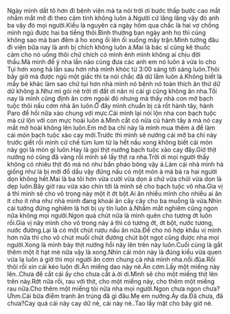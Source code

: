 Ngày mình dắt tô hơn đi bệnh viện mà ta nói trời ơi bước thấp bước cao mắt nhắm mắt mở đi theo cảm tính không luôn á.Người cứ lăng lăng vậy đó anh ba vậy đó mọi người.Kiểu là nguyên cả ngày hôm qua chắc là hai vợ chồng mình ngủ được hai ba tiếng thôi.Bình thường ban ngày anh ho thì cũng không sao mà ban đêm á ho xong ối lên ối xuống mấy trận.Mình tưởng đâu đi viện bữa nay là anh bị chích không luôn á.Mai là bác sĩ cũng kê thuốc cảm cho nó uống thôi chứ chích có mình ênh mình không ai chịu đời thấu.Mà mình để ý nha lần nào cũng đưa các anh em nó luôn á vừa lo cho Tụi hơn xong hả lần sau hơn nhà mình khóc từ 3:00 sáng tới sáng luôn.Thôi bây giờ mà được ngủ một giấc thì ta nói chắc đã dữ lắm luôn á.Không biết là mấy bé khác làm sao chứ tụi hơn nhà mình nó bệnh nó toàn thích ăn thứ dữ dữ không à.Như mì gói nè trời ơi đất ơi năn nỉ cái gì cũng không ăn nha.Tối nay là mình cũng định ăn cơm ngoài đó nhưng mà thấy nhà con mớ bạch tuộc thôi nấu cơm nhà ăn luôn.Ở đây mình chuẩn bị cà rốt hành tây, hành Paro để hồi nữa xào chung với mực.Cái mình lại nói lộn nha con bạch tuộc mà cứ lộn với con mực hoài luôn á.Mình cắt có nửa củ hành tây à mà nó cay mắt mở hoài không lên luôn.Em mỡ ba chỉ này là mình mua thêm á để làm cái món bạch tuộc xào cay mới.Trước thì mình sẽ nướng cái mỡ ba chỉ này trước giết rồi mình cứ chế tùm lum từ la hết nấu xong không biết cái món này gọi là món gì luôn.Hay là gọi thịt nướng bạch tuộc xào cay đây.Giờ thịt nướng nó cũng đã vàng rồi mình sẽ lấy thịt ra nha.Trời ơi mọi người thấy không có nhiêu thịt đó mà nó như bắn pháo bông vậy á.Làm cái nhà mình hả giống như là bị mới đổ dầu vậy đứng nấu có một món à mà bà ra hai người dọn không hết.Mai là ba tôi hơn vừa cười vừa dọn á chứ vừa chửi vừa dọn là dẹp luôn.Bây giờ rau vừa xào chín tới là mình sẽ cho bạch tuộc vô nha.Gia vị á thì mình sẽ cho vô trong này một ít ớt bột.Ai ăn nhiều mình cho nhiều ai ăn ít cho ít nha như nhà mình đang khoái ăn cây cây cho ba muỗng là vừa.Nhìn cái tướng đứng nghiêm là hơi bị uy tín luôn á.Nhắm mắt nghiêm cũng ngon nữa không mọi người.Ngon quá chút nữa là mình quên cho tương ớt luôn rồi.Gia vị nãy mình cho vô trong này á thì có tương ớt, ớt bột, nước tương, nước đường.Lại là có một chút rượu nấu ăn nữa.Để cho nó hợp khẩu vị mình hơn nữa thì cho vô chút muối chút đường chút bột ngọt cũng được nha mọi người.Xong là mình bày thịt nướng hồi nãy lên trên này luôn.Cuối cùng là gắt thêm một ít hạt mè nữa vậy là xong.Nhìn cái món này là đúng kiểu vừa quen vừa lạ luôn á giờ thì mọi người ăn cơm chung cả nhà mình nha.nồi.đũa.Rồi thôi rồi xin cái kéo luôn đi.Ăn miếng dao này nè.Ăn cơm.Lấy một miếng này lên..Chưa để cắt cái ấy cho chưa cắt á.ời ơi.Mình sẽ cho một miếng thịt lên trên này.Rớt nữa rồi, rau với thịt, cho một miếng này, cho thêm một miếng rau nữa.Cho thêm một miếng tỏi nữa nha mọi người.Ngon chưa ngon chưa?Ưhm.Cái bữa điểm tranh ăn trúng đã gì đâu.Mẹ em nướng.Áy da.Đã chưa, đã chưa?Cay quá cái này cay dữ nè, cái này nè..Tao lấy mặt cho bây giờ nè.